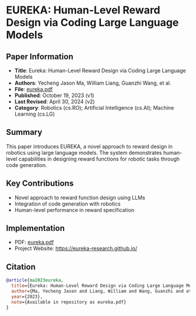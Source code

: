 # EUREKA: Human-Level Reward Design via Coding Large Language Models

## Paper Information
- **Title**: Eureka: Human-Level Reward Design via Coding Large Language Models
- **Authors**: Yecheng Jason Ma, William Liang, Guanzhi Wang, et al.
- **File**: [eureka.pdf](./eureka.pdf)
- **Published**: October 19, 2023 (v1)
- **Last Revised**: April 30, 2024 (v2)
- **Category**: Robotics (cs.RO); Artificial Intelligence (cs.AI); Machine Learning (cs.LG)

## Summary
This paper introduces EUREKA, a novel approach to reward design in robotics using large language models. The system demonstrates human-level capabilities in designing reward functions for robotic tasks through code generation.

## Key Contributions
- Novel approach to reward function design using LLMs
- Integration of code generation with robotics
- Human-level performance in reward specification

## Implementation
- PDF: [eureka.pdf](./eureka.pdf)
- Project Website: https://eureka-research.github.io/

## Citation
```bibtex
@article{ma2023eureka,
  title={Eureka: Human-Level Reward Design via Coding Large Language Models},
  author={Ma, Yecheng Jason and Liang, William and Wang, Guanzhi and others},
  year={2023},
  note={Available in repository as eureka.pdf}
}
```
